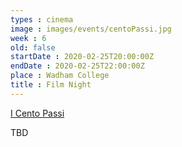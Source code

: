 ```yaml
---
types : cinema
image : images/events/centoPassi.jpg
week : 6
old: false
startDate : 2020-02-25T20:00:00Z
endDate : 2020-02-25T22:00:00Z
place : Wadham College
title : Film Night
---
```


[I Cento Passi](https://en.wikipedia.org/wiki/One_Hundred_Steps)

TBD